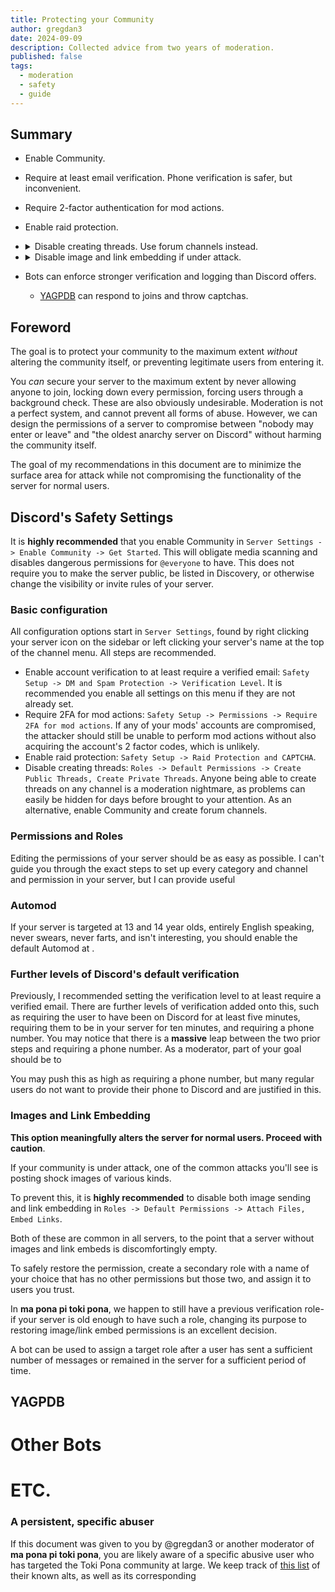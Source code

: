 ```yaml
---
title: Protecting your Community
author: gregdan3
date: 2024-09-09
description: Collected advice from two years of moderation.
published: false
tags:
  - moderation
  - safety
  - guide
---
```


## Summary

- Enable Community.
- Require at least email verification. Phone verification is safer, but
  inconvenient.
- Require 2-factor authentication for mod actions.
- Enable raid protection.
- <details><summary>Disable creating threads. Use forum channels instead.</summary>

  Optionally create a role which re-enables threads, assigning it to trusted
  users. I don't recommend allowing threads.
  </details>

- <details><summary>Disable image and link embedding if under attack.</summary>

  Optionally create a role which re-enables these and assign it to trusted
  users. You could use a bot to automatically assign the role after a set time
  or number of posts.
  </details>

- Bots can enforce stronger verification and logging than Discord offers.
  - [YAGPDB](https://yagpdb.xyz/) can respond to joins and throw captchas.

## Foreword

The goal is to protect your community to the maximum extent _without_ altering
the community itself, or preventing legitimate users from entering it.

You _can_ secure your server to the maximum extent by never allowing anyone to
join, locking down every permission, forcing users through a background check.
These are also obviously undesirable. Moderation is not a perfect system, and
cannot prevent all forms of abuse. However, we can design the permissions of a
server to compromise between "nobody may enter or leave" and "the oldest anarchy
server on Discord" without harming the community itself.

The goal of my recommendations in this document are to minimize the surface area
for attack while not compromising the functionality of the server for normal
users.

## Discord's Safety Settings

It is **highly recommended** that you enable Community in
`Server Settings -> Enable Community -> Get Started`. This will obligate media
scanning and disables dangerous permissions for `@everyone` to have. This does
not require you to make the server public, be listed in Discovery, or otherwise
change the visibility or invite rules of your server.

### Basic configuration

All configuration options start in `Server Settings`, found by right clicking
your server icon on the sidebar or left clicking your server's name at the top
of the channel menu. All steps are recommended.

- Enable account verification to at least require a verified email:
  `Safety Setup -> DM and Spam Protection -> Verification Level`. It is
  recommended you enable all settings on this menu if they are not already set.
- Require 2FA for mod actions:
  `Safety Setup -> Permissions -> Require 2FA for mod actions`. If any of your
  mods' accounts are compromised, the attacker should still be unable to perform
  mod actions without also acquiring the account's 2 factor codes, which is
  unlikely.
- Enable raid protection: `Safety Setup -> Raid Protection and CAPTCHA`.
- Disable creating threads:
  `Roles -> Default Permissions -> Create Public Threads, Create Private Threads`.
  Anyone being able to create threads on any channel is a moderation nightmare,
  as problems can easily be hidden for days before brought to your attention. As
  an alternative, enable Community and create forum channels.

### Permissions and Roles

Editing the permissions of your server should be as easy as possible. I can't
guide you through the exact steps to set up every category and channel and
permission in your server, but I can provide useful

### Automod

If your server is targeted at 13 and 14 year olds, entirely English speaking,
never swears, never farts, and isn't interesting, you should enable the default
Automod at .

### Further levels of Discord's default verification

Previously, I recommended setting the verification level to at least require a
verified email. There are further levels of verification added onto this, such
as requiring the user to have been on Discord for at least five minutes,
requiring them to be in your server for ten minutes, and requiring a phone
number. You may notice that there is a **massive** leap between the two prior
steps and requiring a phone number. As a moderator, part of your goal should be
to

You may push this as high as requiring a phone number, but many regular users do
not want to provide their phone to Discord and are justified in this.

### Images and Link Embedding

**This option meaningfully alters the server for normal users. Proceed with
caution**.

If your community is under attack, one of the common attacks you'll see is
posting shock images of various kinds.

To prevent this, it is **highly recommended** to disable both image sending and
link embedding in `Roles -> Default Permissions -> Attach Files, Embed Links`.

Both of these are common in all servers, to the point that a server without
images and link embeds is discomfortingly empty.

To safely restore the permission, create a secondary role with a name of your
choice that has no other permissions but those two, and assign it to users you
trust.

In **ma pona pi toki pona**, we happen to still have a previous verification
role- if your server is old enough to have such a role, changing its purpose to
restoring image/link embed permissions is an excellent decision.

A bot can be used to assign a target role after a user has sent a sufficient
number of messages or remained in the server for a sufficient period of time.

## YAGPDB

# Other Bots

# ETC.

### A persistent, specific abuser

If this document was given to you by @gregdan3 or another moderator of **ma pona
pi toki pona**, you are likely aware of a specific abusive user who has targeted
the Toki Pona community at large. We keep track of
[this list](https://gist.github.com/gregdan3/3d030628ed88f6cfff662e393ae91de2)
of their known alts, as well as its corresponding

